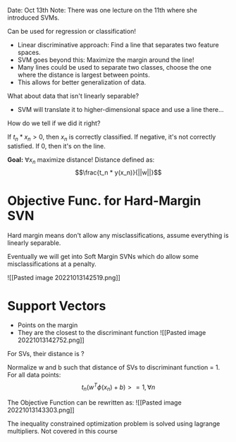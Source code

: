 Date: Oct 13th
Note: There was one lecture on the 11th where she introduced SVMs.

Can be used for regression or classification!

- Linear discriminative approach: Find a line that separates two feature spaces.
- SVM goes beyond this: Maximize the margin around the line!
- Many lines could be used to separate two classes, choose the one where the distance is largest between points.
- This allows for better generalization of data.

What about data that isn't linearly separable?
- SVM will translate it to higher-dimensional space and use a line there...


How do we tell if we did it right?

If $t_n * x_n > 0$, then $x_n$ is correctly classified. If negative, it's not correctly satisfied. If 0, then it's on the line.

**Goal:** $\forall x_n$  maximize distance! Distance defined as:
$$\frac{t_n * y(x_n)}{||w||}$$

# Objective Func. for Hard-Margin SVN
Hard margin means don't allow any misclassifications, assume everything is linearly separable.

Eventually we will get into Soft Margin SVNs which do allow some misclassifications at a penalty.

![[Pasted image 20221013142519.png]]

# Support Vectors
- Points on the margin
- They are the closest to the discriminant function
![[Pasted image 20221013142752.png]]

For SVs, their distance is ?

Normalize w and b such that distance of SVs to discriminant function = 1.
For all data points:$$
t_n(w^T\phi(x_n)+b) >= 1, \forall n
$$

The Objective Function can be rewritten as:
![[Pasted image 20221013143303.png]]


The inequality constrained optimization problem is solved using lagrange multipliers. Not covered in this course

